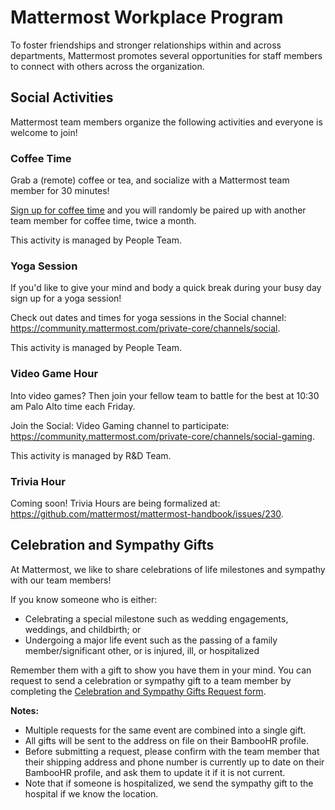 # Mattermost Workplace Program

To foster friendships and stronger relationships within and across departments, Mattermost promotes several opportunities for staff members to connect with others across the organization.

## Social Activities

Mattermost team members organize the following activities and everyone is welcome to join!

### Coffee Time

Grab a (remote) coffee or tea, and socialize with a Mattermost team member for 30 minutes!

[Sign up for coffee time](https://docs.google.com/spreadsheets/d/1MoHM7tI61F0gFMigcwaSYOBCKxvJAAiAVaefHWM8wBQ/edit#gid=0) and you will randomly be paired up with another team member for coffee time, twice a month.

This activity is managed by People Team.

### Yoga Session

If you'd like to give your mind and body a quick break during your busy day sign up for a yoga session!

Check out dates and times for yoga sessions in the Social channel: https://community.mattermost.com/private-core/channels/social.

This activity is managed by People Team.

### Video Game Hour

Into video games? Then join your fellow team to battle for the best at 10:30 am Palo Alto time each Friday.

Join the Social: Video Gaming channel to participate: https://community.mattermost.com/private-core/channels/social-gaming.

This activity is managed by R&D Team.

### Trivia Hour

Coming soon! Trivia Hours are being formalized at: https://github.com/mattermost/mattermost-handbook/issues/230.

## Celebration and Sympathy Gifts

At Mattermost, we like to share celebrations of life milestones and sympathy with our team members!

If you know someone who is either:
- Celebrating a special milestone such as wedding engagements, weddings, and childbirth; or
- Undergoing a major life event such as the passing of a family member/significant other, or is injured, ill, or hospitalized

Remember them with a gift to show you have them in your mind. You can request to send a celebration or sympathy gift to a team member by completing the [Celebration and Sympathy Gifts Request form](https://docs.google.com/forms/d/1_ltFCvZhItVNWS6JV-glOnk1aU-d9oOfUZrW3zEiWhg/edit).

**Notes:**

  - Multiple requests for the same event are combined into a single gift.
  - All gifts will be sent to the address on file on their BambooHR profile.
  - Before submitting a request, please confirm with the team member that their shipping address and phone number is currently up to date on their BambooHR profile, and ask them to update it if it is not current.
  - Note that if someone is hospitalized, we send the sympathy gift to the hospital if we know the location.
